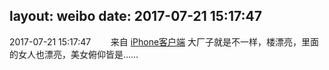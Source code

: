 layout: weibo
date: 2017-07-21 15:17:47
---
2017-07-21 15:17:47  &nbsp;&nbsp;&nbsp;&nbsp;&nbsp;&nbsp; 来自 <a href="http://app.weibo.com/t/feed/9ksdit" rel="nofollow">iPhone客户端</a>
大厂子就是不一样，楼漂亮，里面的女人也漂亮，美女俯仰皆是…… ​​​
